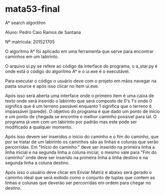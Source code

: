 # mata53-final

A* search algorithm

Aluno: Pedro Caio Ramos de Santana

Nº matrícula: 201521705

O algoritmo A* foi aplicado em uma ferramenta que serve para encontrar caminhos em um labirinto.

O arquivo ui.py se refere ao código da interface do programa, o a_star.py é onde está o código do algoritmo A* e o ui.exe é o executável. 

Para executar o código o usuário deve com o projeto em mãos navegar na pasta source e após isso clicar no item ui.exe. 

Após isso será aberta uma interface onde o primeiro item é uma caixa de texto onde será inserido o labirinto que será composto de 0's 1's onde 0 significa que é um terreno passável enquanto 1 significa que o terreno é impassável (parede). O objetivo do programa é que dado um ponto de início e um ponto de chegada se encontre o melhor caminho possível para tal. O programa já vem com um labirinto por padrão mas este pode ser modificado a qualquer momento.

Após isso devem ser inseridos o início do caminho e o fim do caminho, que por se tratar de um labirinto os caminhos são as linhas e colunas que serão percorridas. Em "Início do caminho:" deve ser inserido na primeira linha a linha inicial e na segunda linha a coluna inicial, o mesmo vale para "Fim do caminho" onde deve ser inserido na primeira linha a linha destino e na segunda linha a coluna destino.

Após isso o usuário deve clicar em Enviar Matriz e abaixo será gerado o caminho ideal que será exibido como o conjunto de tuplas que contem as linhas e colunas que deverão ser percorridas em ordem para chegar no destino.
